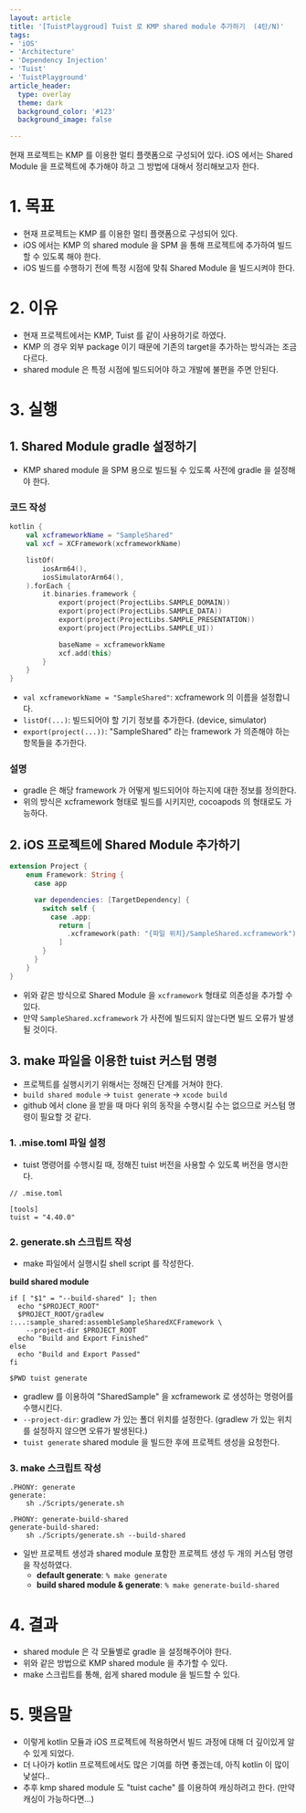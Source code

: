 ```yaml
---
layout: article
title: '[TuistPlaygroud] Tuist 로 KMP shared module 추가하기  (4탄/N)'
tags:
- 'iOS'
- 'Architecture'
- 'Dependency Injection'
- 'Tuist'
- 'TuistPlayground'
article_header:
  type: overlay
  theme: dark
  background_color: '#123'
  background_image: false

---
```


현재 프로젝트는 KMP 를 이용한 멀티 플랫폼으로 구성되어 있다. iOS 에서는 Shared Module 을 프로젝트에 추가해야 하고 그 방법에 대해서 정리해보고자 한다. 

<!--more-->

# 1. 목표
- 현재 프로젝트는 KMP 를 이용한 멀티 플랫폼으로 구성되어 있다.
- iOS 에서는 KMP 의 shared module 을 SPM 을 통해 프로젝트에 추가하여 빌드할 수 있도록 해야 한다.
- iOS 빌드를 수행하기 전에 특정 시점에 맞춰 Shared Module 을 빌드시켜야 한다. 

# 2. 이유
- 현재 프로젝트에서는 KMP, Tuist 를 같이 사용하기로 하였다.
- KMP 의 경우 외부 package 이기 때문에 기존의 target을 추가하는 방식과는 조금 다르다.
- shared module 은 특정 시점에 빌드되어야 하고 개발에 불편을 주면 안된다. 

# 3. 실행

## 1. Shared Module gradle 설정하기
- KMP shared module 을 SPM 용으로 빌드될 수 있도록 사전에 gradle 을 설정해야 한다. 

### 코드 작성
```kotlin
kotlin {
    val xcframeworkName = "SampleShared"
    val xcf = XCFramework(xcframeworkName)

    listOf(
        iosArm64(),
        iosSimulatorArm64(),
    ).forEach {
        it.binaries.framework {
            export(project(ProjectLibs.SAMPLE_DOMAIN))
            export(project(ProjectLibs.SAMPLE_DATA))
            export(project(ProjectLibs.SAMPLE_PRESENTATION))
            export(project(ProjectLibs.SAMPLE_UI))

            baseName = xcframeworkName
            xcf.add(this)
        }
    }
}
```
- `val xcframeworkName = "SampleShared"`: xcframework 의 이름을 설정합니다.
- `listOf(...)`: 빌드되어야 할 기기 정보를 추가한다. (device, simulator)
- `export(project(...))`: "SampleShared" 라는 framework 가 의존해야 하는 항목들을 추가한다.

### 설명
- gradle 은 해당 framework 가 어떻게 빌드되어야 하는지에 대한 정보를 정의한다.
- 위의 방식은 xcframework 형태로 빌드를 시키지만, cocoapods 의 형태로도 가능하다.

## 2. iOS 프로젝트에 Shared Module 추가하기

```swift
extension Project {
    enum Framework: String {
      case app

      var dependencies: [TargetDependency] {
        switch self {
          case .app:
            return [
              .xcframework(path: "{파일 위치}/SampleShared.xcframework")
            ]
        }
      }
    }
}
```
- 위와 같은 방식으로 Shared Module 을 `xcframework` 형태로 의존성을 추가할 수 있다.
- 만약 `SampleShared.xcframework` 가 사전에 빌드되지 않는다면 빌드 오류가 발생될 것이다.

## 3. make 파일을 이용한 tuist 커스텀 명령
- 프로젝트를 실행시키기 위해서는 정해진 단계를 거쳐야 한다. 
- `build shared module` -> `tuist generate` -> `xcode build`
- github 에서 clone 을 받을 때 마다 위의 동작을 수행시킬 수는 없으므로 커스텀 명령이 필요할 것 같다. 

### 1. .mise.toml 파일 설정
- tuist 명령어를 수행시킬 때, 정해진 tuist 버전을 사용할 수 있도록 버전을 명시한다. 

```
// .mise.toml

[tools]
tuist = "4.40.0"
```

### 2. generate.sh 스크립트 작성
- make 파일에서 실행시킬 shell script 를 작성한다. 

**build shared module**
```shell
if [ "$1" = "--build-shared" ]; then
  echo "$PROJECT_ROOT"
  $PROJECT_ROOT/gradlew :...:sample_shared:assembleSampleSharedXCFramework \
    --project-dir $PROJECT_ROOT
  echo "Build and Export Finished"
else
  echo "Build and Export Passed"
fi

$PWD tuist generate
```
- gradlew 를 이용하여 "SharedSample" 을 xcframework 로 생성하는 명령어를 수행시킨다. 
- `--project-dir`: gradlew 가 있는 폴더 위치를 설정한다. (gradlew 가 있는 위치를 설정하지 않으면 오류가 발생된다.)
- `tuist generate` shared module 을 빌드한 후에 프로젝트 생성을 요청한다.


### 3. make 스크립트 작성
```shell
.PHONY: generate
generate:
	sh ./Scripts/generate.sh

.PHONY: generate-build-shared
generate-build-shared:
	sh ./Scripts/generate.sh --build-shared
```
- 일반 프로젝트 생성과 shared module 포함한 프로젝트 생성 두 개의 커스텀 명령을 작성하였다. 
  - **default generate**: `% make generate`
  - **build shared module & generate**: `% make generate-build-shared`

# 4. 결과
- shared module 은 각 모듈별로 gradle 을 설정해주어야 한다.
- 위와 같은 방법으로 KMP shared module 을 추가할 수 있다. 
- make 스크립트를 통해, 쉽게 shared module 을 빌드할 수 있다.

# 5. 맺음말
- 이렇게 kotlin 모듈과 iOS 프로젝트에 적용하면서 빌드 과정에 대해 더 깊이있게 알 수 있게 되었다.
- 더 나아가 kotlin 프로젝트에서도 많은 기여를 하면 좋겠는데, 아직 kotlin 이 많이 낯설다..
- 추후 kmp shared module 도 "tuist cache" 를 이용하여 캐싱하려고 한다. (만약 캐싱이 가능하다면...)